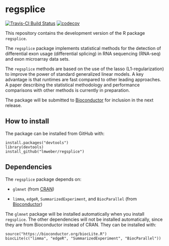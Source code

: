 # regsplice

[![Travis-CI Build Status](https://travis-ci.org/lmweber/regsplice.svg?branch=master)](https://travis-ci.org/lmweber/regsplice)
[![codecov](https://codecov.io/gh/lmweber/regsplice/branch/master/graph/badge.svg)](https://codecov.io/gh/lmweber/regsplice)


This repository contains the development version of the R package `regsplice`.

The `regsplice` package implements statistical methods for the detection of differential exon usage (differential splicing) in RNA sequencing (RNA-seq) and exon microarray data sets.

The `regsplice` methods are based on the use of the lasso (L1-regularization) to improve the power of standard generalized linear models. A key advantage is that runtimes are fast compared to other leading approaches. A paper describing the statistical methodology and performance comparisons with other methods is currently in preparation.

The package will be submitted to [Bioconductor](http://bioconductor.org/) for inclusion in the next release.


## How to install

The package can be installed from GitHub with:

```{r}
install.packages("devtools")
library(devtools)
install_github("lmweber/regsplice")
```


## Dependencies

The `regsplice` package depends on:

- `glmnet` (from [CRAN](https://cran.r-project.org/))

- `limma`, `edgeR`, `SummarizedExperiment`, and `BiocParallel` (from [Bioconductor](http://bioconductor.org/))

The `glmnet` package will be installed automatically when you install `regsplice`. The other dependencies will not be installed automatically, since they are from Bioconductor instead of CRAN. They can be installed with:

```{r}
source("https://bioconductor.org/biocLite.R")
biocLite(c("limma", "edgeR", "SummarizedExperiment", "BiocParallel"))
```

